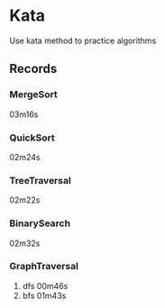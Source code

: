 # Kata
Use kata method to practice algorithms

## Records
### MergeSort
03m16s
### QuickSort
02m24s
### TreeTraversal
02m22s
### BinarySearch
02m32s
### GraphTraversal
1. dfs 00m46s
1. bfs 01m43s
